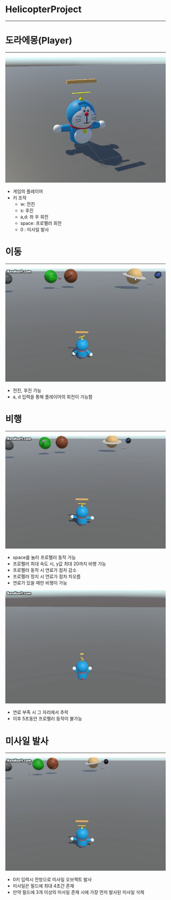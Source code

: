 # HelicopterProject
---

# 도라에몽(Player)
---
![image](https://github.com/SeungJu0406/HelicopterProject/blob/main/README_Image/%EB%8F%84%EB%9D%BC%EC%97%90%EB%AA%BD.png?raw=true)

- 게임의 플레이어
- 키 조작
	- w: 전진
	- s: 후진
	- a,d: 좌 우 회전
	- space: 프로펠러 회전
	- 0 : 미사일 발사


# 이동
---
![image](https://github.com/SeungJu0406/HelicopterProject/blob/main/README_Image/%EC%9D%B4%EB%8F%99.gif?raw=true)
- 전진, 후진 가능
- a, d 입력을 통해 플레이어의 회전이 가능함

# 비행
---
![image](https://github.com/SeungJu0406/HelicopterProject/blob/main/README_Image/%EB%B9%84%ED%96%89.gif?raw=true)
- space를 눌러 프로펠러 동작 가능
- 프로펠러 최대 속도 시, y값 최대 20까지 비행 가능
- 프로펠러 동작 시 연료가 점차 감소
- 프로펠러 정지 시 연료가 점차 차오름
- 연료가 있을 때만 비행이 가능

![image](https://github.com/SeungJu0406/HelicopterProject/blob/main/README_Image/%EC%97%B0%EB%A3%8C%EB%B6%80%EC%A1%B1%EC%9C%BC%EB%A1%9C%20%EC%9D%B8%ED%95%9C%20%EC%B6%94%EB%9D%BD.gif?raw=true)

- 연료 부족 시 그 자리에서 추락
- 이후 5초동안 프로펠러 동작이 불가능


# 미사일 발사
--- 
![image](https://github.com/SeungJu0406/HelicopterProject/blob/main/README_Image/%EB%AF%B8%EC%82%AC%EC%9D%BC%20%EB%B0%9C%EC%82%AC.gif?raw=true)

- 0키 입력시 전방으로 미사일 오브젝트 발사
- 미사일은 필드에 최대 4초간 존재
- 만약 필드에 3개 이상의 미사일 존재 시에 가장 먼저 발사된 미사일 삭제